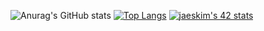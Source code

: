 ![Anurag's GitHub stats](https://github-readme-stats.vercel.app/api?username=cvenkman&count_private=true&show_icons=true&theme=synthwave)
[![Top Langs](https://github-readme-stats.vercel.app/api/top-langs/?username=cvenkman&layout=compact)](https://github.com/anuraghazra/github-readme-stats)
[![jaeskim's 42 stats](https://badge42.herokuapp.com/api/stats/cvenkman)](https://github.com/JaeSeoKim/badge42)
